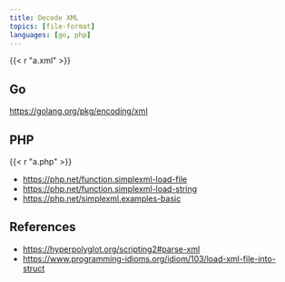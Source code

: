 ```yaml
---
title: Decode XML
topics: [file-format]
languages: [go, php]
---
```


{{< r "a.xml" >}}

## Go

<https://golang.org/pkg/encoding/xml>

## PHP

{{< r "a.php" >}}

- <https://php.net/function.simplexml-load-file>
- <https://php.net/function.simplexml-load-string>
- <https://php.net/simplexml.examples-basic>

## References

- <https://hyperpolyglot.org/scripting2#parse-xml>
- <https://www.programming-idioms.org/idiom/103/load-xml-file-into-struct>
